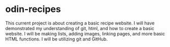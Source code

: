# odin-recipes
This current project is about creating a basic recipe website. I will have demonstrated my understanding of git, html, and how to create a basic website. I will be making lists, adding images, linking pages, and more basic HTML functions. I will be utilizing git and GitHub.
